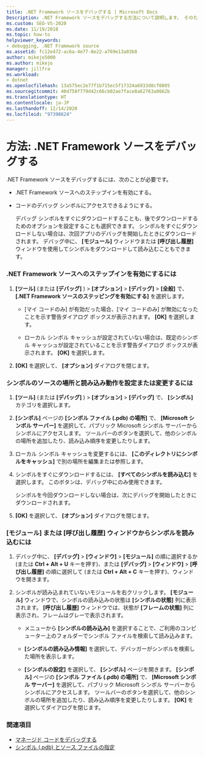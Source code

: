 ```yaml
---
title: .NET Framework ソースをデバッグする | Microsoft Docs
Description: .NET Framework ソースをデバッグする方法について説明します。 そのための構成を行い、デバッグ シンボルをダウンロードする必要があります。
ms.custom: SEO-VS-2020
ms.date: 11/19/2018
ms.topic: how-to
helpviewer_keywords:
- debugging, .NET Framework source
ms.assetid: fc12e472-ac6a-4e77-8e22-a769e13a03b8
author: mikejo5000
ms.author: mikejo
manager: jillfra
ms.workload:
- dotnet
ms.openlocfilehash: 13a575ec2e77f1b715ec5f17324a6933d8cf0805
ms.sourcegitcommit: 40d758f779d42c66cb02ae7face8a62763a8662b
ms.translationtype: HT
ms.contentlocale: ja-JP
ms.lasthandoff: 12/14/2020
ms.locfileid: "97398624"
---
```

# <a name="how-to-debug-net-framework-source"></a>方法: .NET Framework ソースをデバッグする

.NET Framework ソースをデバッグするには、次のことが必要です。

- .NET Framework ソースへのステップインを有効にする。

- コードのデバッグ シンボルにアクセスできるようにする。

  デバッグ シンボルをすぐにダウンロードすることも、後でダウンロードするためのオプションを設定することも選択できます。 シンボルをすぐにダウンロードしない場合は、次回アプリのデバッグを開始したときにダウンロードされます。 デバッグ中に、 **[モジュール]** ウィンドウまたは **[呼び出し履歴]** ウィンドウを使用してシンボルをダウンロードして読み込むこともできます。

### <a name="to-enable-stepping-into-net-framework-source"></a>.NET Framework ソースへのステップインを有効にするには

1. **[ツール]** (または **[デバッグ]** ) > **[オプション]**  >  **[デバッグ]**  >  **[全般]** で、 **[.NET Framework ソースのステッピングを有効にする]** を選択します。

   - [マイ コードのみ] が有効だった場合、[マイ コードのみ] が無効になったことを示す警告ダイアログ ボックスが表示されます。 **[OK]** を選択します。

   - ローカル シンボル キャッシュが設定されていない場合は、既定のシンボル キャッシュが設定されていることを示す警告ダイアログ ボックスが表示されます。 **[OK]** を選択します。

1. **[OK]** を選択して、 **[オプション]** ダイアログを閉じます。

### <a name="to-set-or-change-symbol-source-locations-and-loading-behavior"></a>シンボルのソースの場所と読み込み動作を設定または変更するには

1. **[ツール]** (または **[デバッグ]** ) > **[オプション]**  >  **[デバッグ]** で、 **[シンボル]** カテゴリを選択します。

1. **[シンボル]** ページの **[シンボル ファイル (.pdb) の場所]** で、 **[Microsoft シンボル サーバー]** を選択して、パブリック Microsoft シンボル サーバーからシンボルにアクセスします。 ツールバーのボタンを選択して、他のシンボルの場所を追加したり、読み込み順序を変更したりします。

1. ローカル シンボル キャッシュを変更するには、 **[このディレクトリにシンボルをキャッシュ]** で別の場所を編集または参照します。

1. シンボルをすぐにダウンロードするには、 **[すべてのシンボルを読み込む]** を選択します。 このボタンは、デバッグ中にのみ使用できます。

   シンボルを今回ダウンロードしない場合は、次にデバッグを開始したときにダウンロードされます。

1. **[OK]** を選択して、 **[オプション]** ダイアログを閉じます。

### <a name="to-load-symbols-from-the-modules-or-call-stack-windows"></a>[モジュール] または [呼び出し履歴] ウィンドウからシンボルを読み込むには

1. デバッグ中に、 **[デバッグ]**  >  **[ウィンドウ]**  >  **[モジュール]** の順に選択するか (または **Ctrl + Alt + U** キーを押す)、または **[デバッグ]**  >  **[ウィンドウ]**  >  **[呼び出し履歴]** の順に選択して (または **Ctrl + Alt + C** キーを押す)、ウィンドウを開きます。

1. シンボルが読み込まれていないモジュールを右クリックします。 **[モジュール]** ウィンドウで、シンボルの読み込みの状態は **[シンボルの状態]** 列に表示されます。 **[呼び出し履歴]** ウィンドウでは、状態が **[フレームの状態]** 列に表示され、フレームはグレーで表示されます。

   - メニューから **[シンボルの読み込み]** を選択することで、ご利用のコンピューター上のフォルダーでシンボル ファイルを検索して読み込みます。

   - **[シンボルの読み込み情報]** を選択して、デバッガーがシンボルを検索した場所を表示します。

   - **[シンボルの設定]** を選択して、 **[シンボル]** ページを開きます。 **[シンボル]** ページの **[シンボル ファイル (.pdb) の場所]** で、 **[Microsoft シンボル サーバー]** を選択して、パブリック Microsoft シンボル サーバーからシンボルにアクセスします。 ツールバーのボタンを選択して、他のシンボルの場所を追加したり、読み込み順序を変更したりします。 **[OK]** を選択してダイアログを閉じます。

### <a name="see-also"></a>関連項目
- [マネージド コードをデバッグする](../debugger/debugging-managed-code.md)
- [シンボル (.pdb) とソース ファイルの指定](../debugger/specify-symbol-dot-pdb-and-source-files-in-the-visual-studio-debugger.md)